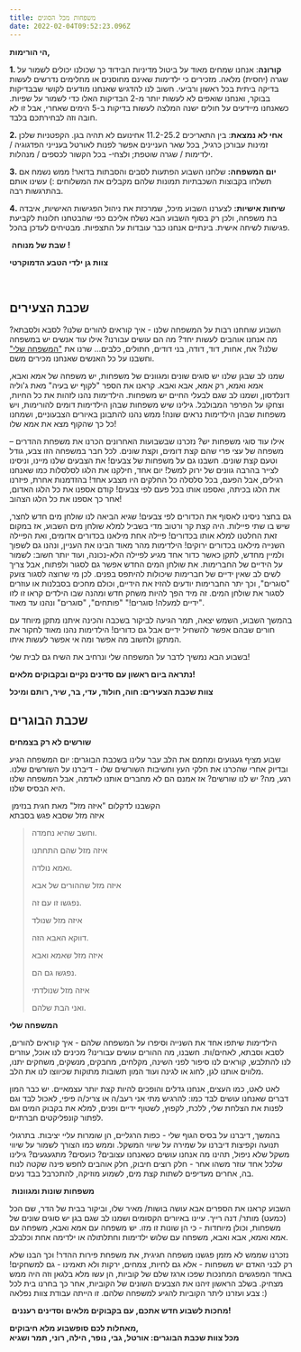 ```yaml
---
title: משפחות מכל הסוגים
date: 2022-02-04T09:52:23.096Z
---
```

**הי הורימות,**

**1. קורונה**: אנחנו שמחים מאוד על ביטול מדיניות הבידוד כך שכולנו יכולים לשמור על שגרה (יחסית) מלאה. מזכירים כי ילדימות שאינם מחוסנים או מחלימים נדרשים לעשות בדיקה ביתית בכל ראשון ורביעי. חשוב לנו להדגיש שאנחנו מודעים לקושי שבבדיקות בבוקר, ואנחנו שואפים לא לעשות יותר מ-2 הבדיקות האלו כדי לשמור על שפיות. כשאנחנו מיידעים על חולים ישנה המלצה לעשות בדיקות ב-5 הימים שאחרי, אבל זו לא חובה וזה לבחירתכם בלבד.

**2. אחי לא נמצאת**: בין התאריכים 11.2-25.2 אחינועם לא תהיה בגן. הקפטניות שלכן זמינות עבורכן כרגיל, בכל שאר העניינים אפשר לפנות לאורטל בענייני הפדגוגיה / ילדימות / שגרה שוטפת; ולצחי- בכל הקשור לכספים / מנהלות.

**3. יום המשפחה:** שלחנו השבוע הפתעות לסבים והסבתות בדואר! ממש נשמח אם תשלחו בקבוצות השכבתיות תמונות שלהם מקבלים את המשלוחים :) עשינו אותם בהתרגשות רבה.

**4. שיחות אישיות:** לצערנו השבוע מיכל, שמרכזת את ניהול הפגישות האישיות, איבדה בת משפחה, ולכן רק בסוף השבוע הבא נשלח אליכם כפי שהבטחנו חלונות לקביעת פגישות לשיחה אישית. בינתיים אנחנו כבר עובדות על התצפיות. מבטיחים לעדכן בהכל. 

 **שבת של מנוחה !**

**צוות גן ילדי הטבע הדמוקרטי**

 

## **שכבת הצעירים**

השבוע שוחחנו רבות על המשפחה שלנו - איך קוראים להורים שלנו? לסבא ולסבתא? מה אנחנו אוהבים לעשות יחד? מה הם עושים עבורנו? אילו עוד אנשים יש במשפחה שלנו? אח, אחות, דוד, דודה, בני דודים, חתולים, כלבים… שרנו את ["המשפחה שלי"](https://www.google.com/url?sa=t&rct=j&q=&esrc=s&source=web&cd=&cad=rja&uact=8&ved=2ahUKEwiincnt4-X1AhX1wAIHHST4C_cQwqsBegQIBBAB&url=https%3A%2F%2Fwww.youtube.com%2Fwatch%3Fv%3DVbDRIO0XVaA&usg=AOvVaw02g0jyNgor5HCBv8HLts4v) וחשבנו על כל האנשים שאנחנו מכירים משם.

שמנו לב שבגן שלנו יש סוגים שונים ומגוונים של משפחות, יש משפחה של אמא ואבא, אמא ואמא, רק אמא, אבא ואבא. קראנו את הספר "לקוף יש בעיה" מאת ג'וליה דונלדסון, ושמנו לב שגם לבעלי החיים יש משפחות. הילדימות נהנו לזהות את כל החיות, וצחקו על הפרפר המבולבל. גילינו שיש משפחות שבהן הילדימות דומים להורימות, ויש משפחות שבהן הילדימות נראים שונה! ממש נהנו להתבונן באיורים הצבעוניים, ושמחנו כל כך שהקוף מצא את אמא שלו! 

אילו עוד סוגי משפחות יש? נזכרנו שבשבועות האחרונים הכרנו את משפחת ההדרים – משפחה של עצי פרי שהם קצת דומים, וקצת שונים. לכל חבר במשפחה הזו צבע, גודל וטעם קצת שונים. חשבנו גם על משפחות של צבעים! את הצבעים שלנו מיינו, וניסינו לצייר בהרבה גוונים של ירוק למשל! יום אחד, חילקנו את הלגו לסלסלות כמו שאנחנו רגילים, אבל הפעם, בכל סלסלה כל החלקים היו מצבע אחד! בהזדמנות אחרת, פיזרנו את הלגו בכיתה, ואספנו אותו בכל פעם לפי צבעים! קודם אספנו את כל הלגו האדום, אחר כך אספנו את כל הלגו הצהוב!

גם בחצר ניסינו לאסוף את הכדורים לפי צבעים! שגיא הביאה לנו שולחן מים חדש לחצר, שיש בו שתי פיילות. היה קצת קר ורטוב מדי בשביל למלא שולחן מים השבוע, אז במקום זאת החלטנו למלא אותו בכדורים! פיילה אחת מילאנו בכדורים אדומים, ואת הפיילה השנייה מילאנו בכדורים ירוקים! הילדימות מהר מאוד הבינו את העניין, ונהנו גם לשפוך ולמיין מחדש, לתקן כאשר כדור אחד מגיע לפיילה הלא-נכונה, ועוד יותר חשוב: לשמור על הידיים של החברימות. את שולחן המים החדש אפשר גם לסגור ולפתוח, אבל צריך לשים לב שאין ידיים של חברימות שיכולות להיתפס בפנים. לכן מי שרוצה לסגור צועק "סוגרים", וכך יתר החברימות יודעים להזיז את הידיים, וכולם מחכים בסבלנות או עוזרים לסגור את שולחן המים. זה מיד הפך להיות משחק חדש ומהנה שבו הילדים קראו זו לזו "ידיים למעלה! סוגרים!" "פותחים", "סוגרים" ונהנו עד מאוד.

בהמשך השבוע, השמש יצאה, תמר הגיעה לביקור בשכבה והכינה איתנו מתקן מיוחד עם חורים שבהם אפשר להשחיל ידיים אבל גם כדורים! הילדימות נהנו מאוד לחקור את המתקן ולחשוב מה אפשר ומה אי אפשר לעשות איתו.

בשבוע הבא נמשיך לדבר על המשפחה שלי ונרחיב את השיח גם לבית שלי!

**נתראה ביום ראשון עם סדינים נקיים ובקבוקים מלאים!**

**צוות שכבת הצעירים: חוה, חולוד, עדי, בר, שיר, רותם ומיכל**



## **שכבת הבוגרים**

**שורשים לא רק בצמחים**

שבוע מציף געגועים ומחמם את הלב עבר עלינו בשכבת הבוגרים: יום המשפחה הגיע ובדיוק אחרי שהכרנו את חלקי העץ וחשיבות השורשים שלו - דיברנו על השורשים שלנו. רגע, מה? יש לנו שורשים? אז אמנם הם לא מחברים אותנו לאדמה, אבל המשפחה שלנו היא הבסיס שלנו.

 הקשבנו לדקלום "איזה מזל" מאת חגית בנזימן\
איזה מזל שסבא פגש בסבתא

> וחשב שהיא נחמדה.
>
> איזה מזל שהם התחתנו
>
> ואמא נולדה.
>
> איזה מזל שההורים של אבא
>
> נפגשו זו עם זה.
>
> איזה מזל שנולד
>
> דווקא האבא הזה.
>
> איזה מזל שאמא ואבא
>
> נפגשו גם הם.
>
> איזה מזל שנולדתי
>
> ואני הבת שלהם.

**המשפחה שלי**

הילדימות שיתפו אחד את השנייה וסיפרו על המשפחה שלהם - איך קוראים להורים, לסבא וסבתא, לאחים/ות. חשבנו, מה ההורים עושים עבורינו? מכינים לנו אוכל, עוזרים לנו להתלבש, קוראים לנו סיפור לפני השינה, מקלחים, מחבקים, מנשקים, משחקים יתנו, מלווים אותנו לגן, לחוג או לגינה ועוד המון תשובות מתוקות שכיווצו לנו את הלב. 

לאט לאט, כמו העצים, אנחנו גדלים והופכים להיות קצת יותר עצמאיים. יש כבר המון דברים שאנחנו עושים לבד כמו: להרגיש מתי אני רעב/ה או צריכ/ה פיפי, לאכול לבד וגם לפנות את הצלחת שלי, ללכת, לקפוץ, לשטוף ידיים ופנים, למלא את בקבוק המים וגם לפתור קונפליקטים חברתיים.

בהמשך, דיברנו על בסיס הגוף שלי - כפות הרגליים, הן שומרות עליי יציבות. בתרגולי תנועה וקפיצות דיברנו על שמירה על שיווי המשקל. וממש כמו הצורך לשמור על שיווי משקל שלא ניפול, תהינו מה אנחנו עושים כשאנחנו עצובים? כועסים? מתגעגעים? גילינו שלכל אחד עוזר משהו אחר - חלק רוצים חיבוק, חלק אוהבים לחפש פינה שקטה לנוח בה, אחרים מעדיפים לשתות קצת מים, לשמוע מוזיקה, להתכרבל בבד נעים.

 **משפחות שונות ומגוונות**

השבוע קראנו את הספרים אבא עושה בושות/ מאיר שלו, וביקור בבית של הדר, שם הכל (כמעט) מותר/ דנה רייך. עיינו באיורים הקסומים ושמנו לב שגם בגן יש סוגים שונים של משפחות, וכולן מיוחדות - כי הן שונות זו מזו. יש משפחה עם אמא ואבא, משפחה עם אמא ואמא, אבא ואבא, משפחה עם שלוש ילדימות וחתלתולה או ילדימה אחת וכלבלב. 

נזכרנו שממש לא מזמן פגשנו משפחה חגיגית, את משפחת פירות ההדר! וכך הבנו שלא רק לבני האדם יש משפחות - אלא גם לחיות, צמחים, ירקות ולא תאמינו - גם למשחקים! באחד המפגשים המחנכות שפכו ארגז שלם של קוביות, הן עשו מלא בלגאן וזה היה ממש מצחיק. בשלב הראשון זיהנו את הצבעים השונים של הקוביות, אחר כך בחרנו בית לכל צבע ועזרנו ליתר הקוביות להגיע למשפחה שלהם. זו הייתה עבודת צוות נפלאה :)

 **מחכות לשבוע חדש אתכם, עם בקבוקים מלאים וסדינים רעננים!**

**מאחלות לכם סופשבוע מלא חיבוקים,\
מכל צוות שכבת הבוגרים: אורטל, גבי, נופר, הילה, רוני, תמר ושגיא**